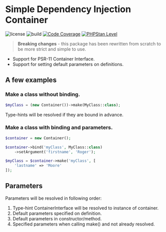 # Simple Dependency Injection Container

![license](https://img.shields.io/github/license/corex/container?label=license)
![build](https://github.com/corex/container/workflows/build/badge.svg?branch=main)
[![Code Coverage](https://img.shields.io/endpoint?url=https://gist.githubusercontent.com/corex/2a65b73db868d3be461dede9b1d5ceba/raw/test-coverage__main.json)](https://github.com/corex/container/actions)
[![PHPStan Level](https://img.shields.io/endpoint?url=https://gist.githubusercontent.com/corex/2a65b73db868d3be461dede9b1d5ceba/raw/phpstan-level__main.json)](https://github.com/corex/container/actions)


> **Breaking changes** - this package has been rewritten from scratch to be more strict and simple to use.

- Support for PSR-11 Container Interface.
- Support for setting default parameters on definitions.

## A few examples


### Make a class without binding.
```php
$myClass = (new Container())->make(MyClass::class);
```
Type-hints will be resolved if they are bound in advance.


### Make a class with binding and parameters.
```php
$container = new Container();

$container->bind('myClass', MyClass::class)
    ->setArgument('firstname', 'Roger');

$myClass = $container->make('myClass', [
    'lastname' => 'Moore'
]);
```


## Parameters
Parameters will be resolved in following order:
1. Type-hint ContainerInterface will be resolved to instance of container.
2. Default parameters specified on definition.
3. Default parameters in constructor/method.
4. Specified parameters when calling make() and not already resolved.
